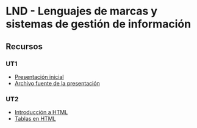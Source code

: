 # LND - Lenguajes de marcas y sistemas de gestión de información
## Recursos

### UT1

* [Presentación inicial](https://hackmd.io/@ichigar/H1R-hN7TR)
* [Archivo fuente de la presentación](recursos/ut1/archivo_fuente_presentacion_inicial.md.src)

### UT2

* [Introducción a HTML](recursos/ut2/tutorial_intro_html.md)
* [Tablas en HTML](recursos/ut2/tutorial_tablas_html.md)
